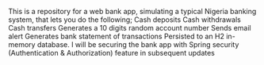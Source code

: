 This is a repository for a web bank app, simulating a typical Nigeria banking system, that lets you do the following;
Cash deposits
Cash withdrawals
Cash transfers
Generates a 10 digits random account number
Sends email alert
Generates bank statement of transactions
Persisted to an H2 in-memory database.
I will be securing the bank app with Spring security (Authentication & Authorization) feature in subsequent updates

